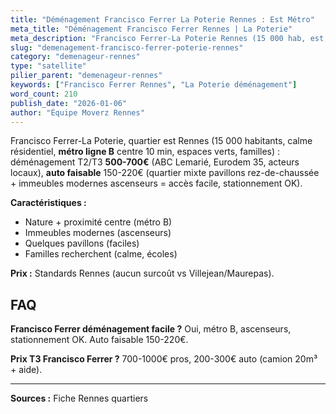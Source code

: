 ```yaml
---
title: "Déménagement Francisco Ferrer La Poterie Rennes : Est Métro"
meta_title: "Déménagement Francisco Ferrer Rennes | La Poterie"
meta_description: "Francisco Ferrer-La Poterie Rennes (15 000 hab, est, métro B) : déménagement T2/T3 500-700€, quartier calme résidentiel, pavillons + immeubles. Auto faisable."
slug: "demenagement-francisco-ferrer-poterie-rennes"
category: "demenageur-rennes"
type: "satellite"
pilier_parent: "demenageur-rennes"
keywords: ["Francisco Ferrer Rennes", "La Poterie déménagement"]
word_count: 210
publish_date: "2026-01-06"
author: "Équipe Moverz Rennes"
---
```


Francisco Ferrer-La Poterie, quartier est Rennes (15 000 habitants, calme résidentiel, **métro ligne B** centre 10 min, espaces verts, familles) : déménagement T2/T3 **500-700€** (ABC Lemarié, Eurodem 35, acteurs locaux), **auto faisable** 150-220€ (quartier mixte pavillons rez-de-chaussée + immeubles modernes ascenseurs = accès facile, stationnement OK).

**Caractéristiques :**
- Nature + proximité centre (métro B)
- Immeubles modernes (ascenseurs)
- Quelques pavillons (faciles)
- Familles recherchent (calme, écoles)

**Prix :** Standards Rennes (aucun surcoût vs Villejean/Maurepas).

## FAQ

**Francisco Ferrer déménagement facile ?**
Oui, métro B, ascenseurs, stationnement OK. Auto faisable 150-220€.

**Prix T3 Francisco Ferrer ?**
700-1000€ pros, 200-300€ auto (camion 20m³ + aide).

---
**Sources :** Fiche Rennes quartiers

